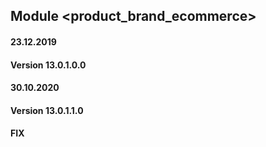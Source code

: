 ## Module <product_brand_ecommerce>

#### 23.12.2019
#### Version 13.0.1.0.0

#### 30.10.2020
#### Version 13.0.1.1.0
#### FIX
